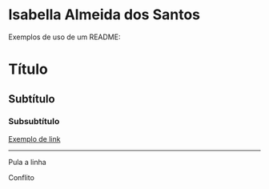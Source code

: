 # Isabella Almeida dos Santos

Exemplos de uso de um README:
# Título
## Subtítulo
### Subsubtítulo

[Exemplo de link](https://github.com)

---
Pula a linha

Conflito
